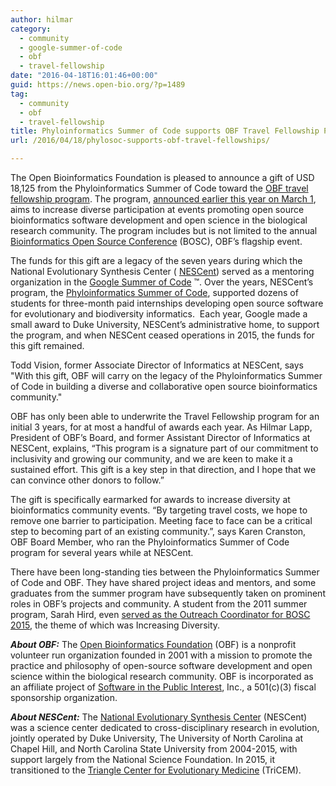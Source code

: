```yaml
---
author: hilmar
category:
  - community
  - google-summer-of-code
  - obf
  - travel-fellowship
date: "2016-04-18T16:01:46+00:00"
guid: https://news.open-bio.org/?p=1489
tag:
  - community
  - obf
  - travel-fellowship
title: Phyloinformatics Summer of Code supports OBF Travel Fellowship Program
url: /2016/04/18/phylosoc-supports-obf-travel-fellowships/

---
```

The Open Bioinformatics Foundation is pleased to announce a gift of USD 18,125 from the Phyloinformatics Summer of Code toward the [OBF travel fellowship program](https://github.com/OBF/obf-docs/blob/master/Travel_fellowships.md). The program, [announced earlier this year on March 1](https://news.open-bio.org/2016/03/01/obf-travel-fellowship-program/), aims to increase diverse participation at events promoting open source bioinformatics software development and open science in the biological research community. The program includes but is not limited to the annual [Bioinformatics Open Source Conference](/wiki/BOSC) (BOSC), OBF’s flagship event.

The funds for this gift are a legacy of the seven years during which the National Evolutionary Synthesis Center ( [NESCent](https://www.nescent.org/)) served as a mentoring organization in the [Google Summer of Code](https://developers.google.com/open-source/gsoc/) ™. Over the years, NESCent’s program, the [Phyloinformatics Summer of Code](http://informatics.nescent.org/wiki/Main_Page#Phyloinformatics_Summer_of_Code), supported dozens of students for three-month paid internships developing open source software for evolutionary and biodiversity informatics.  Each year, Google made a small award to Duke University, NESCent’s administrative home, to support the program, and when NESCent ceased operations in 2015, the funds for this gift remained.

Todd Vision, former Associate Director of Informatics at NESCent, says "With this gift, OBF will carry on the legacy of the Phyloinformatics Summer of Code in building a diverse and collaborative open source bioinformatics community."

OBF has only been able to underwrite the Travel Fellowship program for an initial 3 years, for at most a handful of awards each year. As Hilmar Lapp, President of OBF’s Board, and former Assistant Director of Informatics at NESCent, explains, “This program is a signature part of our commitment to inclusivity and growing our community, and we are keen to make it a sustained effort. This gift is a key step in that direction, and I hope that we can convince other donors to follow.”

The gift is specifically earmarked for awards to increase diversity at bioinformatics community events. “By targeting travel costs, we hope to remove one barrier to participation. Meeting face to face can be a critical step to becoming part of an existing community.”, says Karen Cranston, OBF Board Member, who ran the Phyloinformatics Summer of Code program for several years while at NESCent.

There have been long-standing ties between the Phyloinformatics Summer of Code and OBF. They have shared project ideas and mentors, and some graduates from the summer program have subsequently taken on prominent roles in OBF’s projects and community. A student from the 2011 summer program, Sarah Hird, even [served as the Outreach Coordinator for BOSC 2015](https://news.open-bio.org/2015/01/04/bosc-welcomes-sarah-hird/), the theme of which was Increasing Diversity.

**_About OBF:_** The [Open Bioinformatics Foundation](/) (OBF) is a nonprofit volunteer run organization founded in 2001 with a mission to promote the practice and philosophy of open-source software development and open science within the biological research community. OBF is incorporated as an affiliate project of [Software in the Public Interest](http://www.spi-inc.org/), Inc., a 501(c)(3) fiscal sponsorship organization.

**_About NESCent:_** The [National Evolutionary Synthesis Center](https://www.nescent.org/) (NESCent) was a science center dedicated to cross-disciplinary research in evolution, jointly operated by Duke University, The University of North Carolina at Chapel Hill, and North Carolina State University from 2004-2015, with support largely from the National Science Foundation. In 2015, it transitioned to the [Triangle Center for Evolutionary Medicine](http://tricem.org) (TriCEM).
